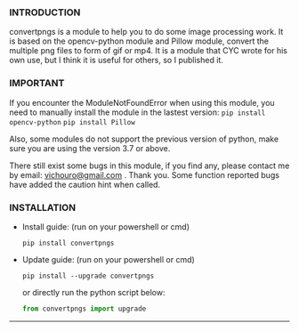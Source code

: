 ### INTRODUCTION

convertpngs is a module to help you to do some image processing work. It is based on the opencv-python module and Pillow module, convert the multiple png files to form of gif or mp4. It is a module that CYC wrote for his own use, but I think it is useful for others, so I published it.

### IMPORTANT

If you encounter the ModuleNotFoundError when using this module, you need to manually install the module in the lastest version:
`pip install opencv-python`
`pip install Pillow`

Also, some modules do not support the previous version of python, make sure you are using the version 3.7 or above.

There still exist some bugs in this module, if you find any, please contact me by email: vichouro@gmail.com . Thank you. Some function reported bugs have added the caution hint when called.

### INSTALLATION
- Install guide: (run on your powershell or cmd)

    `pip install convertpngs`

- Update guide: (run on your powershell or cmd)

    `pip install --upgrade convertpngs`
    
    or directly run the python script below:
    ```python
    from convertpngs import upgrade
    ```

---

